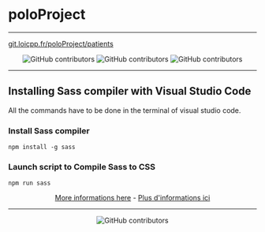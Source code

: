 # poloProject

---

[git.loicpp.fr/poloProject/patients](https://git.loicpp.fr/poloProject/patients)

<div align=center>

![GitHub contributors](https://img.shields.io/github/languages/count/Niskko/poloProject?color=ff6600&style=flat-square)
![GitHub contributors](https://img.shields.io/github/repo-size/Niskko/poloProject?color=ff6600&style=flat-square)
![GitHub contributors](https://img.shields.io/github/last-commit/Niskko/poloProject?color=ff6600&style=flat-square)

</div>

---

## Installing Sass compiler with Visual Studio Code

All the commands have to be done in the terminal of visual studio code.

### Install Sass compiler

```shell
npm install -g sass
```

### Launch script to Compile Sass to CSS

```shell
npm run sass
```

<div align=center>

[More informations here](https://openclassrooms.com/fr/courses/6106181-simplifiez-vous-le-css-avec-sass/6599386-installez-sass-sur-votre-machine) -
[Plus d'informations ici](https://openclassrooms.com/en/courses/5625786-produce-maintainable-css-with-sass/5723751-install-sass-locally)

</div>

---

<div align=center>

![GitHub contributors](https://img.shields.io/badge/Author-Niskko-ff6600?style=flat-square)

</div>
